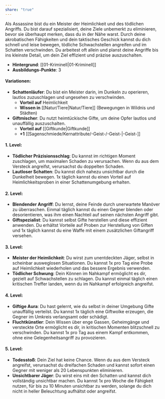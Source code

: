 ```yaml
---
share: "true"
---
```

Als Assassine bist du ein Meister der Heimlichkeit und des tödlichen Angriffs. Du bist darauf spezialisiert, deine Ziele unbemerkt zu eliminieren, bevor sie überhaupt merken, dass du in der Nähe warst. Durch deine akrobatischen Fähigkeiten und dein taktisches Geschick kannst du dich schnell und leise bewegen, tödliche Schwachstellen angreifen und im Schatten verschwinden. Du arbeitest oft allein und planst deine Angriffe bis ins kleinste Detail, um dein Ziel effizient und präzise auszuschalten.  
  
- **Hintergrund**: [[01-Kriminell|01-Kriminell]]  
- **Ausbildungs-Punkte**: 3  
  
#### **Variationen:**  
  
- **Schattenläufer**: Du bist ein Meister darin, im Dunkeln zu operieren, lautlos zuzuschlagen und ungesehen zu verschwinden.  
    - **Vorteil auf** Heimlichkeit  
    - **Wissen in** [[Natur/Tiere|Natur/Tiere]] (Bewegungen in Wildnis und Städten)  
- **Giftmischer**: Du nutzt heimtückische Gifte, um deine Opfer lautlos und unauffällig auszuschalten.  
    - **Vorteil auf** [[Giftkunde|Giftkunde]]  
    - **+1** [[Sagenschmiede/Kernattribute/-Geist-/-Geist-|-Geist-]]  
  
#### **1. Level:**  
  
- **Tödlicher Präzisionsschlag**: Du kannst im richtigen Moment zuschlagen, um maximalen Schaden zu verursachen. Wenn du aus dem Versteck angreifst, verursachst du doppelten Schaden.  
- **Lautloser Schatten**: Du kannst dich nahezu unsichtbar durch die Dunkelheit bewegen. 1x täglich kannst du einen Vorteil auf Heimlichkeitsproben in einer Schattenumgebung erhalten.  
  
#### **2. Level:**  
  
- **Blendender Angriff**: Du lernst, deine Feinde durch unerwartete Manöver zu überraschen. Einmal täglich kannst du einen Gegner blenden oder desorientieren, was ihm einen Nachteil auf seinen nächsten Angriff gibt.  
- **Giftspezialist**: Du kannst selbst Gifte herstellen und diese effizient anwenden. Du erhältst Vorteile auf Proben zur Herstellung von Giften und 1x täglich kannst du eine Waffe mit einem zusätzlichen Giftangriff versehen.  
  
#### **3. Level:**  
  
- **Meister der Heimlichkeit**: Du wirst zum unentdeckten Jäger, selbst in scheinbar ausweglosen Situationen. Du kannst 1x pro Tag eine Probe auf Heimlichkeit wiederholen und das bessere Ergebnis verwenden.  
- **Tödlicher Schwung**: Dein Können im Nahkampf ermöglicht es dir, gezielt auf Schwachstellen zu schlagen. Du kannst einmal täglich einen kritischen Treffer landen, wenn du im Nahkampf erfolgreich angreifst.  
  
#### **4. Level:**  
  
- **Giftige Aura**: Du hast gelernt, wie du selbst in deiner Umgebung Gifte unauffällig verteilst. Du kannst 1x täglich eine Giftwolke erzeugen, die Gegner im Umkreis verlangsamt oder schädigt.  
- **Fluchtkünstler**: Dein Wissen über enge Gassen, Geheimgänge und versteckte Orte ermöglicht es dir, in kritischen Momenten blitzschnell zu verschwinden. Du kannst 1x pro Tag aus einem Kampf entkommen, ohne eine Gelegenheitsangriff zu provozieren.  
  
#### **5. Level:**  
  
- **Todesstoß**: Dein Ziel hat keine Chance. Wenn du aus dem Versteck angreifst, verursachst du dreifachen Schaden und kannst sofort einen Gegner mit weniger als 20 Lebenspunkten eliminieren.  
- **Unsichtbarer Jäger**: Du wirst eins mit den Schatten und kannst dich vollständig unsichtbar machen. Du kannst 1x pro Woche die Fähigkeit nutzen, für bis zu 10 Minuten unsichtbar zu werden, solange du dich nicht in heller Beleuchtung aufhältst oder angreifst.